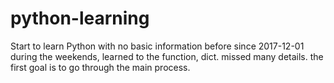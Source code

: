 # python-learning
Start to learn Python with no basic information before since 2017-12-01
during the weekends, learned to the function, dict.
missed many details. the first goal is to go through the main process.
